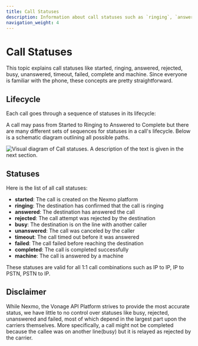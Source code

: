 ```yaml
---
title: Call Statuses
description: Information about call statuses such as `ringing`, `answered` and so on.
navigation_weight: 4
---
```


# Call Statuses

This topic explains call statuses like started, ringing, answered, rejected, busy, unanswered, timeout, failed, complete and machine. Since everyone is familiar with the phone, these concepts are pretty straightforward.

## Lifecycle

Each call goes through a sequence of statuses in its lifecycle:

A call may pass from Started to Ringing to Answered to Complete but there are many different sets of sequences for statuses in a call's lifecycle. Below is a schematic diagram outlining all possible paths.

![Visual diagram of Call statuses. A description of the text is given in the next section.](/assets/images/call-statuses-rtc-diagram.png)

## Statuses

Here is the list of all call statuses:

- **started**: The call is created on the Nexmo platform
- **ringing**: The destination has confirmed that the call is ringing
- **answered**: The destination has answered the call
- **rejected**: The call attempt was rejected by the destination
- **busy**: The destination is on the line with another caller
- **unanswered**: The call was canceled by the caller
- **timeout**: The call timed out before it was answered
- **failed**: The call failed before reaching the destination
- **completed**: The call is completed successfully
- **machine**: The call is answered by a machine

These statuses are valid for all 1:1 call combinations such as IP to IP, IP to PSTN, PSTN to IP.

## Disclaimer

While Nexmo, the Vonage API Platform strives to provide the most accurate status, we have little to no control over statuses like busy, rejected, unanswered and failed, most of which depend in the largest part upon the carriers themselves. More specifically, a call might not be completed because the callee was on another line(busy) but it is relayed as rejected by the carrier.
